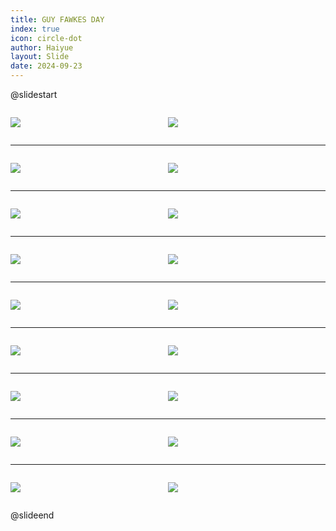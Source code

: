 ```yaml
---
title: GUY FAWKES DAY
index: true
icon: circle-dot
author: Haiyue
layout: Slide
date: 2024-09-23
---
```

 
@slidestart

<div style="display:flex">
<div style="flex:1">

![](/reading/english/Level-V/GUY%20FAWKES%20DAY/001.webp)
</div>
<div style="flex:1">

![](/reading/english/Level-V/GUY%20FAWKES%20DAY/002.webp)
</div>
</div>

---

<div style="display:flex">
<div style="flex:1">

![](/reading/english/Level-V/GUY%20FAWKES%20DAY/003.webp)
</div>
<div style="flex:1">

![](/reading/english/Level-V/GUY%20FAWKES%20DAY/004.webp)
</div>
</div>

---

<div style="display:flex">
<div style="flex:1">

![](/reading/english/Level-V/GUY%20FAWKES%20DAY/005.webp)
</div>
<div style="flex:1">

![](/reading/english/Level-V/GUY%20FAWKES%20DAY/006.webp)
</div>
</div>

---

<div style="display:flex">
<div style="flex:1">

![](/reading/english/Level-V/GUY%20FAWKES%20DAY/007.webp)
</div>
<div style="flex:1">

![](/reading/english/Level-V/GUY%20FAWKES%20DAY/008.webp)
</div>
</div>

---

<div style="display:flex">
<div style="flex:1">

![](/reading/english/Level-V/GUY%20FAWKES%20DAY/009.webp)
</div>
<div style="flex:1">

![](/reading/english/Level-V/GUY%20FAWKES%20DAY/010.webp)
</div>
</div>

---

<div style="display:flex">
<div style="flex:1">

![](/reading/english/Level-V/GUY%20FAWKES%20DAY/011.webp)
</div>
<div style="flex:1">

![](/reading/english/Level-V/GUY%20FAWKES%20DAY/012.webp)
</div>
</div>

---

<div style="display:flex">
<div style="flex:1">

![](/reading/english/Level-V/GUY%20FAWKES%20DAY/013.webp)
</div>
<div style="flex:1">

![](/reading/english/Level-V/GUY%20FAWKES%20DAY/014.webp)
</div>
</div>

---

<div style="display:flex">
<div style="flex:1">

![](/reading/english/Level-V/GUY%20FAWKES%20DAY/015.webp)
</div>
<div style="flex:1">

![](/reading/english/Level-V/GUY%20FAWKES%20DAY/016.webp)
</div>
</div>

---

<div style="display:flex">
<div style="flex:1">

![](/reading/english/Level-V/GUY%20FAWKES%20DAY/017.webp)
</div>
<div style="flex:1">

![](/reading/english/Level-V/GUY%20FAWKES%20DAY/018.webp)
</div>
</div>

@slideend
